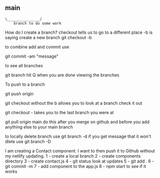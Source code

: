## main

    \_______________/
        branch to do some work

How do I create a branch?
checkout tells us to go to a different place
-b is saying create a new branch
git checkout -b <name of your branch>

to combine add and commit use

git commit -am "message"

to see all branches

git branch
hit Q when you are done viewing the branches

To push to a branch

git push origin <branch name>

git checkout <branch name> without the b allows you to look at a branch check it out

git checkout -
takes you to the last branch you were at

git pull origin main
do this after you merge on github and before you add anything else to your main branch

to locally delete branch use
git branch -d <name of branch>
if you get message that it won't dlete use
git branch -D <name of branch>

I am creating a Contact component. I want to then push it to Github without my netlify updating.
1 - create a local branch
2 - create components directory
3 - create contact.js
4 - git status look at updates
5 - git add .
6 - git commit -m <message in quotes>
7 - add component to the app.js
8 - npm start to see if it works
